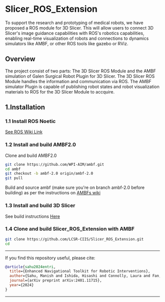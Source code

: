 # Slicer_ROS_Extension
To support the research and prototyping of medical robots, we have proposed a ROS module for 3D Slicer. 
This will allow users to connect 3D Slicer's image guidance capabilities with ROS's robotics capabilities, enabling real-time visualization of robots and connections to dynamics simulators like AMBF, or other ROS tools like gazebo or RViz.

## Overview
The project consist of two parts: The 3D Slicer ROS Module and the AMBF simulation of Galen Surgical Robot Plugin for 3D Slicer. 
The 3D Slicer ROS Module handles the information and communication via ROS. The AMBF simulator Plugin is capable of publishing robot states and robot visualization materials to ROS for the 3D Slicer Module to accquire.

## 1.Installation

### 1.1 Install ROS Noetic
[See ROS Wiki Link](http://wiki.ros.org/noetic/Installation/Ubuntu)

### 1.2 Install and build AMBF2.0
Clone and build AMBF2.0  
```bash
git clone https://github.com/WPI-AIM/ambf.git
cd ambf
git checkout -b ambf-2.0 origin/ambf-2.0
git pull
```
Build and source ambf (make sure you're on branch ambf-2.0 before building) as per the instructions on [AMBFs wiki](https://github.com/WPI-AIM/ambf/wiki/Installing-AMBF.)

### 1.3 Install and build 3D Slicer
See build instructions [Here](https://slicer.readthedocs.io/en/latest/developer_guide/build_instructions/index.html)

### 1.4 Clone and build Slicer_ROS_Extension with AMBF
```bash
git clone https://github.com/LCSR-CIIS/Slicer_ROS_Extension.git
cd 
```

---

If you find this repository useful, please cite:

```bibtex
@article{sahu2024entri,
  title={Enhanced Navigational Toolkit for Robotic Interventions},
  author={Sahu, Manish and Ishida, Hisashi and Connolly, Laura and Fan, Hongyi and Deguet, Anton and Kazanzides, Peter and Creighton, Francis X and Taylor, Russell H and Munawar, Adnan},
  journal={arXiv preprint arXiv:2401.11715},
  year={2024}
}
```
    
---

